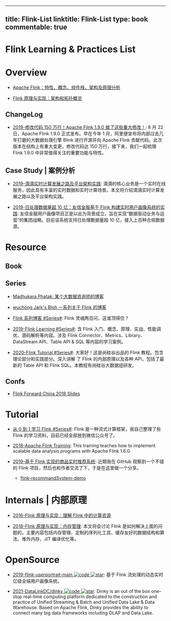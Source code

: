 
---
title: Flink-List
linktitle: Flink-List
type: book
commentable: true
---

# Flink Learning & Practices List

# Overview

- [Apache Flink：特性、概念、组件栈、架构及原理分析](http://shiyanjun.cn/archives/1508.html)

- [Flink 原理与实现：架构和拓扑概览](https://yq.aliyun.com/articles/57816?spm=5176.100240.searchblog.15.918ieV)

## ChangeLog

- [2019-修改代码 150 万行！Apache Flink 1.9.0 做了这些重大修改！](https://mp.weixin.qq.com/s/Gj76cO5VGQ76R7d7Kc--0Q): 8 月 22 日，Apache Flink 1.9.0 正式发布。早在今年 1 月，阿里便宣布将内部过去几年打磨的大数据处理引擎 Blink 进行开源并向 Apache Flink 贡献代码。此次版本在结构上有重大变更，修改代码达 150 万行，接下来，我们一起梳理 Flink 1.9.0 中非常值得关注的重要功能与特性。

## Case Study | 案例分析

- [2019-滴滴实时计算发展之路及平台架构实践](https://mp.weixin.qq.com/s/NGeukit_TpwD4_opIZRb-Q): 滴滴的核心业务是一个实时在线服务，因此具有丰富的实时数据和实时计算场景。本文将介绍滴滴实时计算发展之路以及平台架构实践。

- [2019-日处理数据量超 10 亿：友信金服基于 Flink 构建实时用户画像系统的实践](https://mp.weixin.qq.com/s/ptNHzhMu50pAOUMzTxaGfA): 友信金服用户画像项目正是以此为背景成立，旨在实现“数据驱动业务与运营”的集团战略。目前该系统支持日处理数据量超 10 亿，接入上百种合规数据源。

# Resource

## Book

## Series

- [Madhukara Phatak: 某个大数据咨询师的博客](http://blog.madhukaraphatak.com/)

- [wuchong Jark's Bloh 一系列关于 Flink 的博客](http://wuchong.me/archives/)

- [Flink 系列博客 #Series#](https://mp.weixin.qq.com/s/ok-YwuVbwAVtJz7hUCiZxg): Flink 灵魂两百问，这谁顶得住？

- [2019-Flink Learning #Series#](https://github.com/zhisheng17/flink-learning): 含 Flink 入门、概念、原理、实战、性能调优、源码解析等内容。涉及 Flink Connector、Metrics、Library、DataStream API、Table API & SQL 等内容的学习案例。

- [2020-Flink Tutorial #Series#](https://github.com/confucianzuoyuan/flink-tutorial): 大家好！这是尚硅谷出品的 Flink 教程。包含理论部分和实践部分。深入讲解 了 Flink 的内部原理以及各种 API，包括了最新的 Table API 和 Flink SQL。本教程有尚硅谷大数据组研发。

## Confs

- [Flink Forward China 2018 Slides](https://github.com/flink-china/flink-forward-china-2018)

# Tutorial

- [从 0 到 1 学习 Flink #Series#](https://mp.weixin.qq.com/s/WrDwd1Ca1jMch6ERCpb_FA): Flink 是一种流式计算框架，我自己整理了些 Flink 的学习资料，目前已经全部放到微信公众号了。

- [2018-Apache Flink Training](https://training.da-platform.com/): This training teaches how to implement scalable data analysis programs with Apache Flink 1.6.0.

- [2019-基于 Flink 实现的商品实时推荐系统](https://mp.weixin.qq.com/s/pF8mr4AeUwWWpGEAKmJW2w): 近期我在 GitHub 观察到一个不错的 Flink 项目，然后也和作者交流了下，于是在这里做一个分享。
  - [flink-recommandSystem-demo](https://github.com/will-che/flink-recommandSystem-demo)

# Internals | 内部原理

- [2016-Flink 原理与实现：理解 Flink 中的计算资源](http://wuchong.me/blog/2016/05/09/flink-internals-understanding-execution-resources/)

- [2018-Flink 原理与实现：内存管理](https://yq.aliyun.com/articles/57815): 本文将会讨论 Flink 是如何解决上面的问题的，主要内容包括内存管理、定制的序列化工具、缓存友好的数据结构和算法、堆外内存、JIT 编译优化等。

# OpenSource

- [2019-flink-userportrait-main ![code](https://ng-tech.icu/assets/code.svg) ![star](https://img.shields.io/github/stars/gingerredjade/flink-userportrait-main)](https://github.com/gingerredjade/flink-userportrait-main): 基于 Flink 流处理的动态实时亿级全端用户画像系统。

- [2021-DataLinkDC/dinky ![code](https://ng-tech.icu/assets/code.svg) ![star](https://img.shields.io/github/stars/DataLinkDC/dinky)](https://github.com/DataLinkDC/dinky): Dinky is an out of the box one-stop real-time computing platform dedicated to the construction and practice of Unified Streaming & Batch and Unified Data Lake & Data Warehouse. Based on Apache Flink, Dinky provides the ability to connect many big data frameworks including OLAP and Data Lake.

    
